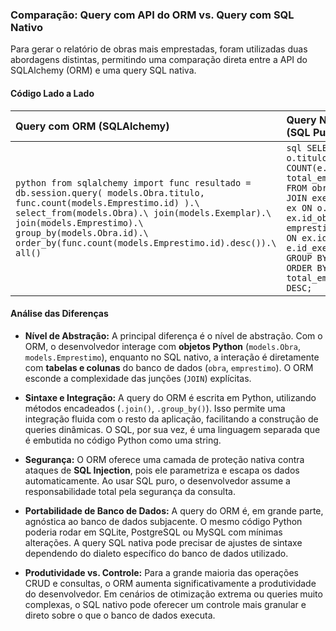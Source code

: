 ### Comparação: Query com API do ORM vs. Query com SQL Nativo

Para gerar o relatório de obras mais emprestadas, foram utilizadas duas abordagens distintas, permitindo uma comparação direta entre a API do SQLAlchemy (ORM) e uma query SQL nativa.

#### **Código Lado a Lado**

| Query com ORM (SQLAlchemy) | Query Nativa (SQL Puro) |
| :--- | :--- |
| ```python from sqlalchemy import func resultado = db.session.query( models.Obra.titulo, func.count(models.Emprestimo.id) ).\ select_from(models.Obra).\ join(models.Exemplar).\ join(models.Emprestimo).\ group_by(models.Obra.id).\ order_by(func.count(models.Emprestimo.id).desc()).\ all() ``` | ```sql SELECT o.titulo, COUNT(e.id) AS total_emprestimos FROM obra AS o JOIN exemplar AS ex ON o.id = ex.id_obra JOIN emprestimo AS e ON ex.id = e.id_exemplar GROUP BY o.id ORDER BY total_emprestimos DESC; ``` |

#### **Análise das Diferenças**

* **Nível de Abstração:** A principal diferença é o nível de abstração. Com o ORM, o desenvolvedor interage com **objetos Python** (`models.Obra`, `models.Emprestimo`), enquanto no SQL nativo, a interação é diretamente com **tabelas e colunas** do banco de dados (`obra`, `emprestimo`). O ORM esconde a complexidade das junções (`JOIN`) explícitas.

* **Sintaxe e Integração:** A query do ORM é escrita em Python, utilizando métodos encadeados (`.join()`, `.group_by()`). Isso permite uma integração fluida com o resto da aplicação, facilitando a construção de queries dinâmicas. O SQL, por sua vez, é uma linguagem separada que é embutida no código Python como uma string.

* **Segurança:** O ORM oferece uma camada de proteção nativa contra ataques de **SQL Injection**, pois ele parametriza e escapa os dados automaticamente. Ao usar SQL puro, o desenvolvedor assume a responsabilidade total pela segurança da consulta.

* **Portabilidade de Banco de Dados:** A query do ORM é, em grande parte, agnóstica ao banco de dados subjacente. O mesmo código Python poderia rodar em SQLite, PostgreSQL ou MySQL com mínimas alterações. A query SQL nativa pode precisar de ajustes de sintaxe dependendo do dialeto específico do banco de dados utilizado.

* **Produtividade vs. Controle:** Para a grande maioria das operações CRUD e consultas, o ORM aumenta significativamente a produtividade do desenvolvedor. Em cenários de otimização extrema ou queries muito complexas, o SQL nativo pode oferecer um controle mais granular e direto sobre o que o banco de dados executa.